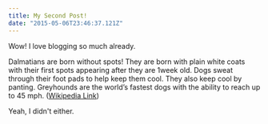 ```yaml
---
title: My Second Post!
date: "2015-05-06T23:46:37.121Z"
---
```


Wow! I love blogging so much already.

Dalmatians are born without spots!  They are born with plain white coats with their first spots appearing after they are 1week old.
Dogs sweat through their foot pads to help keep them cool.  They also keep cool by panting.
Greyhounds are the world’s fastest dogs with the ability to reach up to 45 mph.
([Wikipedia Link](https://animalmedical.org/fun-facts))

Yeah, I didn't either.
